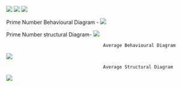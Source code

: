 ![](https://github.com/99003539/Calculator/blob/main/Architecture/Behavioural_diagram/leap%20year.PNG)
![](https://github.com/99003539/Calculator/blob/main/Architecture/Behavioural_diagram/interest.PNG)
![](https://github.com/99003539/Calculator/blob/main/Architecture/Behavioural_diagram/interest.PNG)

Prime Number Behavioural Diagram  -
![](https://github.com/99003539/Calculator/blob/main/Architecture/Behavioural_diagram/primeb.png)


Prime Number structural Diagram-
![](https://github.com/99003539/Calculator/blob/main/Architecture/structural_diagram/prime.png)

                                        Average Behavioural Diagram
![](https://github.com/99003539/Calculator/blob/main/Architecture/Behavioural_diagram/Average_behavioral.png)

                                        Average Structural Diagram
![](https://github.com/99003539/Calculator/blob/main/Architecture/structural_diagram/Average_Structural.png)                                        
